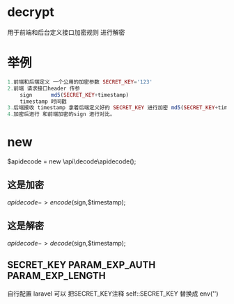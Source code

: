 # decrypt
用于前端和后台定义接口加密规则 进行解密
# 举例
```php
1.前端和后端定义 一个公用的加密参数 SECRET_KEY='123'
2.前端 请求接口header 传参
    sign      md5(SECRET_KEY+timestamp) 
    timestamp 时间戳
3.后端接收 timestamp 拿着后端定义好的 SECRET_KEY 进行加密 md5(SECRET_KEY+timestamp) 
4.加密后进行 和前端加密的sign 进行对比。

```
# new 
$apidecode = new \api\decode\apidecode();

## 这是加密
$apidecode->encode($sign,$timestamp);

## 这是解密

$apidecode->decode($sign,$timestamp);

## SECRET_KEY  PARAM_EXP_AUTH  PARAM_EXP_LENGTH 

自行配置  laravel 可以 把SECRET_KEY注释 self::SECRET_KEY 替换成 env('')
